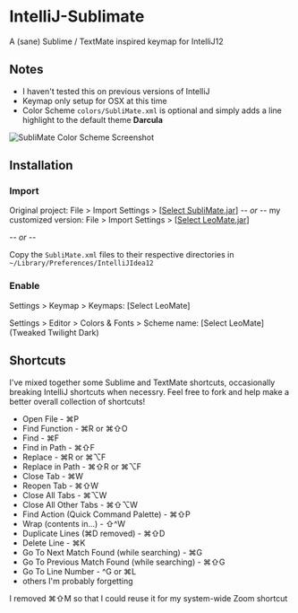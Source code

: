 IntelliJ-Sublimate
==================

A (sane) Sublime / TextMate inspired keymap for IntelliJ12

## Notes

* I haven't tested this on previous versions of IntelliJ
* Keymap only setup for OSX at this time
* Color Scheme `colors/SubliMate.xml` is optional and simply adds a line highlight to the default theme **Darcula**

![SubliMate Color Scheme Screenshot](https://raw.github.com/ProLoser/IntelliJ-Sublimate/master/screenshot.png)


## Installation

### Import

Original project:
File > Import Settings > [[Select SubliMate.jar](https://github.com/ProLoser/IntelliJ-Sublimate/raw/master/SublimMate.jar)]
_-- or --_ my customized version:
File > Import Settings > [[Select LeoMate.jar](https://github.com/LeonardoGentile/IntelliJ-SubliMate/raw/master/LeoMate.jar)]

_-- or --_

Copy the `SubliMate.xml` files to their respective directories in `~/Library/Preferences/IntelliJIdea12`

### Enable

Settings > Keymap > Keymaps: [Select LeoMate]

Settings > Editor > Colors & Fonts > Scheme name: [Select LeoMate]  (Tweaked Twilight Dark)

## Shortcuts

I've mixed together some Sublime and TextMate shortcuts, occasionally breaking IntelliJ shortcuts when necessry. Feel free to fork and help make a better overall collection of shortcuts!

* Open File - ⌘P
* Find Function - ⌘R or ⌘⇧O
* Find - ⌘F
* Find in Path - ⌘⇧F
* Replace - ⌘R or ⌘⌥F
* Replace in Path - ⌘⇧R or ⌘⌥F
* Close Tab - ⌘W
* Reopen Tab - ⌘⇧W
* Close All Tabs - ⌘⌥W
* Close All Other Tabs - ⌘⇧⌥W
* Find Action (Quick Command Palette) - ⌘⇧P
* Wrap (contents in...) - ⇧^W
* Duplicate Lines (⌘D removed) - ⌘⇧D
* Delete Line - ⌘K
* Go To Next Match Found (while searching) - ⌘G
* Go To Previous Match Found (while searching) - ⌘⇧G
* Go To Line Number - ^G or ⌘L
* others I'm probably forgetting

I removed ⌘⇧M so that I could reuse it for my system-wide Zoom shortcut

